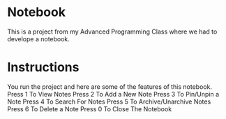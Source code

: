 # Notebook
This is a project from my Advanced Programming Class where we had to develope a notebook.

# Instructions
You run the project and here are some of the features of this notebook.
Press 1 To View Notes
Press 2 To Add a New Note
Press 3 To Pin/Unpin a Note
Press 4 To Search For Notes
Press 5 To Archive/Unarchive Notes
Press 6 To Delete a Note
Press 0 To Close The Notebook
